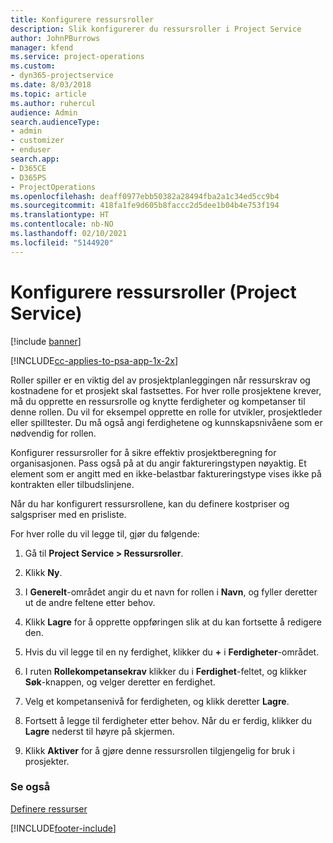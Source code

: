 ```yaml
---
title: Konfigurere ressursroller
description: Slik konfigurerer du ressursroller i Project Service
author: JohnPBurrows
manager: kfend
ms.service: project-operations
ms.custom:
- dyn365-projectservice
ms.date: 8/03/2018
ms.topic: article
ms.author: ruhercul
audience: Admin
search.audienceType:
- admin
- customizer
- enduser
search.app:
- D365CE
- D365PS
- ProjectOperations
ms.openlocfilehash: deaff0977ebb50382a28494fba2a1c34ed5cc9b4
ms.sourcegitcommit: 418fa1fe9d605b8faccc2d5dee1b04b4e753f194
ms.translationtype: HT
ms.contentlocale: nb-NO
ms.lasthandoff: 02/10/2021
ms.locfileid: "5144920"
---
```

# <a name="configure-resource-roles-project-service"></a>Konfigurere ressursroller (Project Service)

[!include [banner](../includes/psa-now-project-operations.md)]

[!INCLUDE[cc-applies-to-psa-app-1x-2x](../includes/cc-applies-to-psa-app-1x-2x.md)]

Roller spiller er en viktig del av prosjektplanleggingen når ressurskrav og kostnadene for et prosjekt skal fastsettes. For hver rolle prosjektene krever, må du opprette en ressursrolle og knytte ferdigheter og kompetanser til denne rollen. Du vil for eksempel opprette en rolle for utvikler, prosjektleder eller spilltester. Du må også angi ferdighetene og kunnskapsnivåene som er nødvendig for rollen.  
  
 Konfigurer ressursroller for å sikre effektiv prosjektberegning for organisasjonen.  Pass også på at du angir faktureringstypen nøyaktig. Et element som er angitt med en ikke-belastbar faktureringstype vises ikke på kontrakten eller tilbudslinjene.  
  
 Når du har konfigurert ressursrollene, kan du definere kostpriser og salgspriser med en prisliste.  
  
 For hver rolle du vil legge til, gjør du følgende:  
  
1.  Gå til **Project Service > Ressursroller**.  
  
2.  Klikk **Ny**.  
  
3.  I **Generelt**-området angir du et navn for rollen i **Navn**, og fyller deretter ut de andre feltene etter behov.  
  
4.  Klikk **Lagre** for å opprette oppføringen slik at du kan fortsette å redigere den.  
  
5.  Hvis du vil legge til en ny ferdighet, klikker du **+** i **Ferdigheter**-området.  
  
6.  I ruten **Rollekompetansekrav** klikker du i **Ferdighet**-feltet, og klikker **Søk**-knappen, og velger deretter en ferdighet.  
  
7.  Velg et kompetansenivå for ferdigheten, og klikk deretter **Lagre**.  
  
8.  Fortsett å legge til ferdigheter etter behov. Når du er ferdig, klikker du **Lagre** nederst til høyre på skjermen.  
  
9. Klikk **Aktiver** for å gjøre denne ressursrollen tilgjengelig for bruk i prosjekter.  
  
### <a name="see-also"></a>Se også  
 [Definere ressurser](../psa/set-up-resources.md)


[!INCLUDE[footer-include](../includes/footer-banner.md)]